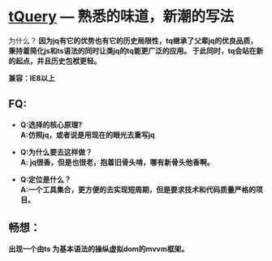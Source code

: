[tQuery](https://hselfweb.com/tq) — 熟悉的味道，新潮的写法
==================================================

为什么？<b>
因为jq有它的优势也有它的历史局限性，tq继承了父辈jq的优良品质，秉持着简化js和ts语法的同时让类jq的tq能更广泛的应用。<b>
于此同时，tq会站在新的起点，并且历史包袱更轻。

兼容：IE8以上

FQ: 
---
-  Q:选择的核心原理?<br>
A:仿照jq，或者说是用现在的眼光去重写jq

-  Q:为什么要去这样做？<br>
A: jq很香，但是也很老，抱着旧骨头啃，哪有新骨头他香啊。

- Q:定位是什么？<br>
A:一个工具集合，更方便的去实现短周期，但是要求技术和代码质量严格的项目。

畅想：
----
出现一个由ts 为基本语法的操纵虚拟dom的mvvm框架。

